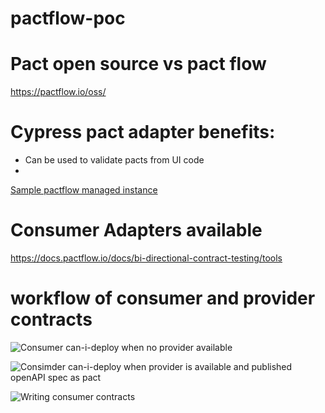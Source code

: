 # pactflow-poc


# Pact open source vs pact flow

https://pactflow.io/oss/


# Cypress pact adapter benefits:

- Can be used to validate pacts from UI code
- 

[Sample pactflow managed instance](https://yuvsmart.pactflow.io/pacticipants/books-provider/versions/0.0.1?branch=main)



# Consumer Adapters available
https://docs.pactflow.io/docs/bi-directional-contract-testing/tools


# workflow of consumer and provider contracts


![Consumer can-i-deploy when no provider available](https://docs.pactflow.io/assets/images/2-bi-directional-consumer-pipeline-first-run-1c32471b3f07cd863af5222e5b0ac641.png)

![Consimder can-i-deploy when provider is available and published openAPI spec as pact](https://docs.pactflow.io/assets/images/3-bi-directional-consumer-pipeline-deployed-b37f85fff9187378da04bbf1e77c476e.png)




![Writing consumer contracts](https://docs.pactflow.io/assets/images/1-bi-directional-consumer-testing-scope-cce3345100bf1a67a2e9352f43417222.png)


